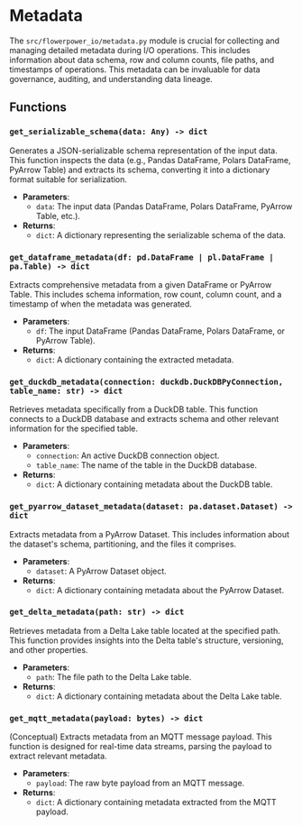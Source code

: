 # Metadata

The `src/flowerpower_io/metadata.py` module is crucial for collecting and managing detailed metadata during I/O operations. This includes information about data schema, row and column counts, file paths, and timestamps of operations. This metadata can be invaluable for data governance, auditing, and understanding data lineage.

## Functions

### `get_serializable_schema(data: Any) -> dict`

Generates a JSON-serializable schema representation of the input data. This function inspects the data (e.g., Pandas DataFrame, Polars DataFrame, PyArrow Table) and extracts its schema, converting it into a dictionary format suitable for serialization.

- **Parameters**:
    - `data`: The input data (Pandas DataFrame, Polars DataFrame, PyArrow Table, etc.).
- **Returns**:
    - `dict`: A dictionary representing the serializable schema of the data.

### `get_dataframe_metadata(df: pd.DataFrame | pl.DataFrame | pa.Table) -> dict`

Extracts comprehensive metadata from a given DataFrame or PyArrow Table. This includes schema information, row count, column count, and a timestamp of when the metadata was generated.

- **Parameters**:
    - `df`: The input DataFrame (Pandas DataFrame, Polars DataFrame, or PyArrow Table).
- **Returns**:
    - `dict`: A dictionary containing the extracted metadata.

### `get_duckdb_metadata(connection: duckdb.DuckDBPyConnection, table_name: str) -> dict`

Retrieves metadata specifically from a DuckDB table. This function connects to a DuckDB database and extracts schema and other relevant information for the specified table.

- **Parameters**:
    - `connection`: An active DuckDB connection object.
    - `table_name`: The name of the table in the DuckDB database.
- **Returns**:
    - `dict`: A dictionary containing metadata about the DuckDB table.

### `get_pyarrow_dataset_metadata(dataset: pa.dataset.Dataset) -> dict`

Extracts metadata from a PyArrow Dataset. This includes information about the dataset's schema, partitioning, and the files it comprises.

- **Parameters**:
    - `dataset`: A PyArrow Dataset object.
- **Returns**:
    - `dict`: A dictionary containing metadata about the PyArrow Dataset.

### `get_delta_metadata(path: str) -> dict`

Retrieves metadata from a Delta Lake table located at the specified path. This function provides insights into the Delta table's structure, versioning, and other properties.

- **Parameters**:
    - `path`: The file path to the Delta Lake table.
- **Returns**:
    - `dict`: A dictionary containing metadata about the Delta Lake table.

### `get_mqtt_metadata(payload: bytes) -> dict`

(Conceptual) Extracts metadata from an MQTT message payload. This function is designed for real-time data streams, parsing the payload to extract relevant metadata.

- **Parameters**:
    - `payload`: The raw byte payload from an MQTT message.
- **Returns**:
    - `dict`: A dictionary containing metadata extracted from the MQTT payload.